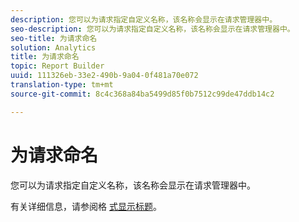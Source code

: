 ```yaml
---
description: 您可以为请求指定自定义名称，该名称会显示在请求管理器中。
seo-description: 您可以为请求指定自定义名称，该名称会显示在请求管理器中。
seo-title: 为请求命名
solution: Analytics
title: 为请求命名
topic: Report Builder
uuid: 111326eb-33e2-490b-9a04-0f481a70e072
translation-type: tm+mt
source-git-commit: 8c4c368a84ba5499d85f0b7512c99de47ddb14c2

---
```



# 为请求命名

您可以为请求指定自定义名称，该名称会显示在请求管理器中。

有关详细信息，请参阅格 [式显示标题](/help/analyze/report-builder/layout/t-format-display-headers.md)。
